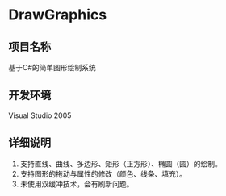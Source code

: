 DrawGraphics
==========

项目名称
-----------

基于C#的简单图形绘制系统

开发环境
-----------

Visual Studio 2005

详细说明
-----------

1. 支持直线、曲线、多边形、矩形（正方形）、椭圆（圆）的绘制。
2. 支持图形的拖动与属性的修改（颜色、线条、填充）。
3. 未使用双缓冲技术，会有刷新问题。